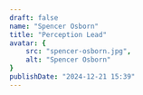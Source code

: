 ```yaml
---
draft: false
name: "Spencer Osborn"
title: "Perception Lead"
avatar: {
    src: "spencer-osborn.jpg",
    alt: "Spencer Osborn"
}
publishDate: "2024-12-21 15:39"
---
```


